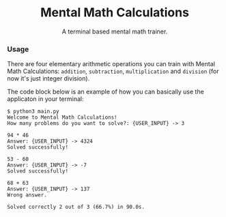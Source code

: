 <h1 align=center>
	Mental Math Calculations
</h1>

<p align=center>
	A terminal based mental math trainer.
</p>

### Usage

There are four elementary arithmetic operations you can train with Mental Math Calculations: `addition`, `subtraction`, `multiplication` and `division` (for now it's just integer division).

The code block below is an example of how you can basically use the applicaton in your terminal:

```
$ python3 main.py
Welcome to Mental Math Calculations!
How many problems do you want to solve?: {USER_INPUT} -> 3

94 * 46
Answer: {USER_INPUT} -> 4324
Solved successfully!

53 - 60
Answer: {USER_INPUT} -> -7
Solved successfully!

68 + 63
Answer: {USER_INPUT} -> 137
Wrong answer.

Solved correctly 2 out of 3 (66.7%) in 90.0s.
```
